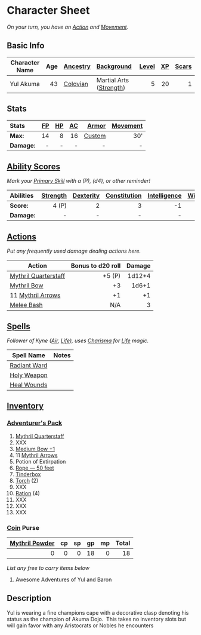 # Character Sheet

*On your turn, you have an [Action](../../../Game%20Procedures/Core%20Procedures/Action.md) and [Movement](../../../Game%20Procedures/Combat/Movement.md).*

## Basic Info

| Character Name | Age | [Ancestry](../../../Player%20Characters/Ancenstries/Ancestry.md)                             | [Background](../../../Player%20Characters/Backgrounds/Background.md)                       | [Level](../../../Player%20Characters/Derived%20Statistics/Level.md) | [XP](../../../Player%20Characters/Derived%20Statistics/Experience%20Points.md) | [Scars](../../../Player%20Characters/Derived%20Statistics/Scars.md) |
| -------------- | --: | :------------------------------------------------------------------------------------------- | :----------------------------------------------------------------------------------------- | ------------------------------------------------------------------: | -----------------------------------------------------------------------------: | ------------------------------------------------------------------: |
| Yul Akuma      |  43 | [Colovian](../../../Player%20Characters/Ancenstries/The%20People%20of%20Mithrinia/Humans.md) | Martial Arts ([Strength](../../../Player%20Characters/The%20Ability%20Scores/Strength.md)) |                                                                   5 |                                                                             20 |                                                                   1 |

## Stats

| Stats       | [FP](../../../Player%20Characters/Derived%20Statistics/Fatigue%20Points.md) | [HP](../../../Player%20Characters/Derived%20Statistics/Health%20Points.md) | [AC](../../../Player%20Characters/Derived%20Statistics/Armor%20Class.md) |                                    [Armor](../../../Items%20and%20Gear/Armor/Armor.md) | [Movement](../../../Game%20Procedures/Combat/Movement.md) |
| :---------- | --------------------------------------------------------------------------: | -------------------------------------------------------------------------: | -----------------------------------------------------------------------: | -------------------------------------------------------------------------------------: | --------------------------------------------------------: |
| **Max:**    |                                                                          14 |                                                                          8 |                                                                       16 | [Custom](../../../Items%20and%20Gear/Armor/Silvered%20Armor/Silver%20Plate%20Armor.md) |                                                       30' |
| **Damage:** |                                                                           - |                                                                          - |                                                                        - |                                                                                      - |                                                         - |

## [Ability Scores](../../../Player%20Characters/The%20Ability%20Scores/Ability%20Scores.md)

*Mark your [Primary Skill](../../../Player%20Characters/Backgrounds/Primary%20Skill.md) with a (P), (d4), or other reminder!*

| Abilities   | [Strength](../../../Player%20Characters/The%20Ability%20Scores/Strength.md) | [Dexterity](../../../Player%20Characters/The%20Ability%20Scores/Dexterity.md) | [Constitution](../../../Player%20Characters/The%20Ability%20Scores/Constitution.md) | [Intelligence](../../../Player%20Characters/The%20Ability%20Scores/Intelligence.md) | [Wisdom](../../../Player%20Characters/The%20Ability%20Scores/Wisdom.md)<br> | [Charisma](../../../Player%20Characters/The%20Ability%20Scores/Charisma.md)<br> |
| :---------- | -----------------------------------------------------------------------------: | -------------------------------------------------------------------------------: | -------------------------------------------------------------------------------------: | -------------------------------------------------------------------------------------: | -----------------------------------------------------------------------------: | ---------------------------------------------------------------------------------: |
| **Score:**  |                                                                          4 (P) |                                                                                2 |                                                                                      3 |                                                                                     -1 |                                                                              0 |                                                                                  4 |
| **Damage:** |                                                                              - |                                                                                - |                                                                                      - |                                                                                      - |                                                                              - |                                                                                  - |

## [Actions](../../../Game%20Procedures/Core%20Procedures/Action.md)

*Put any frequently used damage dealing actions here.*

| Action                                                                                                     | Bonus to d20 roll | Damage |
| ---------------------------------------------------------------------------------------------------------- | ----------------: | -----: |
| [Mythril Quarterstaff](../../../Items%20and%20Gear/Weapons/Melee%20Weapons/Large%20Skilled%20Weapon.md) |            +5 (P) | 1d12+4 |
| [Mythril Bow](../../../Items%20and%20Gear/Weapons/Ranged%20Weapons/Medium%20Bow.md)                     |                +3 |  1d6+1 |
| 11 [Mythril Arrows](../../../Items%20and%20Gear/Weapons/Ammo/Arrow.md)                                  |                +1 |     +1 |
| [Melee Bash](../../../Game%20Procedures/Combat/Melee%20Attack.md#Melee%20Bash)                          |               N/A |      3 |

## [Spells](../../../Magic/Spells.md)

*Follower of Kyne ([Air](../../../Magic/Spells/Spell%20Domains/Air.md), [Life](../../../Magic/Spells/Spell%20Domains/Life.md)), uses [Charisma](../../../Player%20Characters/The%20Ability%20Scores/Charisma.md) for [Life](../../../Magic/Spells/Spell%20Domains/Life.md) magic.*

| Spell Name                                                                                      | Notes |
| ----------------------------------------------------------------------------------------------- | ----- |
| [Radiant Ward](../../../Magic/Spells/Spells%20by%20Level/Level%201/Radiant%20Ward.md) |       |
| [Holy Weapon](../../../Magic/Spells/Spells%20by%20Level/Level%202/Holy%20Weapon.md)             |       |
| [Heal Wounds](../../../Magic/Spells/Spells%20by%20Level/Level%201/Heal%20Wounds.md)             |       |

## [Inventory](../../../Player%20Characters/Derived%20Statistics/Inventory.md)

### [Adventurer's Pack](../../../Items%20and%20Gear/Gear/100%20Coins/Adventurer's%20Pack.md)

1. [Mythril Quarterstaff](../../../Items%20and%20Gear/Weapons/Melee%20Weapons/Large%20Skilled%20Weapon.md)
2. XXX
3. [Medium Bow +1](../../../Items%20and%20Gear/Weapons/Ranged%20Weapons/Medium%20Bow.md)
4. 11 [Mythril Arrows](../../../Items%20and%20Gear/Weapons/Ammo/Arrow.md)
5. Potion of Extirpation
6. [Rope — 50 feet](../../../Items%20and%20Gear/Gear/50%20Coins/Rope%20—%2050%20feet.md)
7. [Tinderbox](../../../Items%20and%20Gear/Gear/10%20Coins/Tinderbox.md)
8. [Torch](../../../Items%20and%20Gear/Gear/1%20Coin/Torch.md) (2)
9. XXX
10. [Ration](../../../Items%20and%20Gear/Gear/1%20Coin/Ration.md) (4)
11. XXX
12. XXX
13. XXX

### [Coin](../../Economy/Coins.md) Purse

| [Mythril Powder](../../../Magic/Spellcasting/Mythril.md) |  cp |  sp |  gp |  mp | Total |
| -------------------------------------------------------: | --: | --: | --: | --: | ----: |
|                                                        0 |   0 |   0 |  18 |   0 |    18 |

*List any free to carry items below*

1. Awesome Adventures of Yul and Baron

## Description

Yul is wearing a fine champions cape with a decorative clasp denoting his status as the champion of Akuma Dojo.  This takes no inventory slots but will gain favor with any Aristocrats or Nobles he encounters
